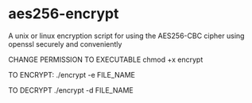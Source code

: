 # aes256-encrypt
A unix or linux encryption script for using the AES256-CBC cipher using openssl securely and conveniently

CHANGE PERMISSION TO EXECUTABLE
chmod +x encrypt

TO ENCRYPT:
./encrypt -e FILE_NAME

TO DECRYPT
./encrypt -d FILE_NAME
